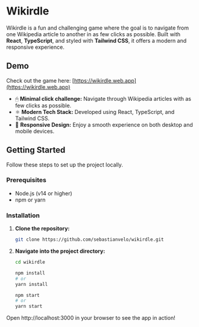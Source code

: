 # Wikirdle

Wikirdle is a fun and challenging game where the goal is to navigate from one Wikipedia article to another in as few clicks as possible. Built with **React**, **TypeScript**, and styled with **Tailwind CSS**, it offers a modern and responsive experience.

## Demo

Check out the game here:  [https://wikirdle.web.app](https://wikirdle.web.app)

- 🖱 **Minimal click challenge:** Navigate through Wikipedia articles with as few clicks as possible.
- ⚛️ **Modern Tech Stack:** Developed using React, TypeScript, and Tailwind CSS.
- 📱 **Responsive Design:** Enjoy a smooth experience on both desktop and mobile devices.

## Getting Started

Follow these steps to set up the project locally.

### Prerequisites

- Node.js (v14 or higher)
- npm or yarn

### Installation

1. **Clone the repository:**

   ```bash
   git clone https://github.com/sebastianvelo/wikirdle.git
   ```

2. **Navigate into the project directory:**

   ```bash
   cd wikirdle
   ```
   
   ```bash
   npm install
   # or
   yarn install
   ```

   ```bash
   npm start
   # or
   yarn start
   ```

Open http://localhost:3000 in your browser to see the app in action!
